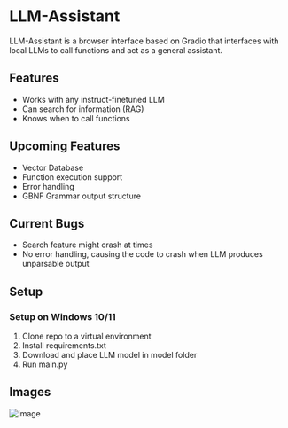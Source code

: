 # LLM-Assistant
LLM-Assistant is a browser interface based on Gradio that interfaces with local LLMs to call functions and act as a general assistant.

## Features
* Works with any instruct-finetuned LLM
* Can search for information (RAG)
* Knows when to call functions

## Upcoming Features
* Vector Database
* Function execution support
* Error handling
* GBNF Grammar output structure

## Current Bugs
* Search feature might crash at times
* No error handling, causing the code to crash when LLM produces unparsable output

## Setup
### Setup on Windows 10/11
1. Clone repo to a virtual environment
2. Install requirements.txt
3. Download and place LLM model in model folder
4. Run main.py

## Images
![image](https://github.com/Rivridis/LLM-Assistant/assets/97879757/a93bf7d1-7ede-4908-b643-be46b20df9a6)

